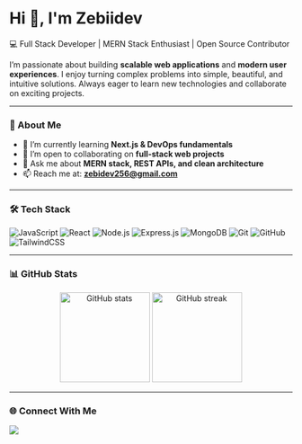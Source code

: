 # Hi 👋, I'm Zebiidev  

💻 Full Stack Developer | MERN Stack Enthusiast | Open Source Contributor  

I’m passionate about building **scalable web applications** and **modern user experiences**. I enjoy turning complex problems into simple, beautiful, and intuitive solutions. Always eager to learn new technologies and collaborate on exciting projects.  

---

### 🚀 About Me
- 🌱 I’m currently learning **Next.js & DevOps fundamentals**  
- 👯 I’m open to collaborating on **full-stack web projects**  
- 💬 Ask me about **MERN stack, REST APIs, and clean architecture**  
- 📫 Reach me at: **zebidev256@gmail.com**  

---

### 🛠️ Tech Stack
![JavaScript](https://img.shields.io/badge/JavaScript-F7DF1E?logo=javascript&logoColor=black)
![React](https://img.shields.io/badge/React-20232A?logo=react&logoColor=61DAFB)
![Node.js](https://img.shields.io/badge/Node.js-43853D?logo=node.js&logoColor=white)
![Express.js](https://img.shields.io/badge/Express.js-404D59?logo=express&logoColor=white)
![MongoDB](https://img.shields.io/badge/MongoDB-4EA94B?logo=mongodb&logoColor=white)
![Git](https://img.shields.io/badge/Git-F05032?logo=git&logoColor=white)
![GitHub](https://img.shields.io/badge/GitHub-181717?logo=github&logoColor=white)
![TailwindCSS](https://img.shields.io/badge/Tailwind_CSS-38B2AC?logo=tailwind-css&logoColor=white)

---

### 📊 GitHub Stats
<p align="center">
  <img src="https://github-readme-stats.vercel.app/api?username=zebiidev&show_icons=true&theme=radical" alt="GitHub stats" height="160" />
  <img src="https://github-readme-streak-stats.herokuapp.com/?user=zebiidev&theme=radical" alt="GitHub streak" height="160" />
</p>

---

### 🌐 Connect With Me
<p>
  <a href="mailto:zebidev256@gmail.com"><img src="https://img.shields.io/badge/Email-D14836?style=flat&logo=gmail&logoColor=white"/></a>
<!--   <a href="https://linkedin.com/in/your-linkedin"><img src="https://img.shields.io/badge/LinkedIn-0077B5?style=flat&logo=linkedin&logoColor=white"/></a>
  <a href="https://twitter.com/your-twitter"><img src="https://img.shields.io/badge/Twitter-1DA1F2?style=flat&logo=twitter&logoColor=white"/></a> -->
</p>
